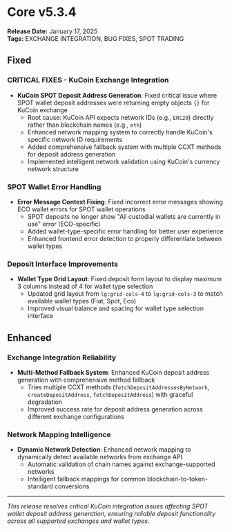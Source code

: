# Core v5.3.4
**Release Date:** January 17, 2025  
**Tags:** EXCHANGE INTEGRATION, BUG FIXES, SPOT TRADING

## Fixed

### **CRITICAL FIXES** - KuCoin Exchange Integration
- **KuCoin SPOT Deposit Address Generation**: Fixed critical issue where SPOT wallet deposit addresses were returning empty objects `{}` for KuCoin exchange
  - Root cause: KuCoin API expects network IDs (e.g., `ERC20`) directly rather than blockchain names (e.g., `eth`)
  - Enhanced network mapping system to correctly handle KuCoin's specific network ID requirements
  - Added comprehensive fallback system with multiple CCXT methods for deposit address generation
  - Implemented intelligent network validation using KuCoin's currency network structure

### **SPOT Wallet Error Handling**
- **Error Message Context Fixing**: Fixed incorrect error messages showing ECO wallet errors for SPOT wallet operations
  - SPOT deposits no longer show "All custodial wallets are currently in use" error (ECO-specific)
  - Added wallet-type-specific error handling for better user experience
  - Enhanced frontend error detection to properly differentiate between wallet types

### **Deposit Interface Improvements**
- **Wallet Type Grid Layout**: Fixed deposit form layout to display maximum 3 columns instead of 4 for wallet type selection
  - Updated grid layout from `lg:grid-cols-4` to `lg:grid-cols-3` to match available wallet types (Fiat, Spot, Eco)
  - Improved visual balance and spacing for wallet type selection interface

## Enhanced

### **Exchange Integration Reliability**
- **Multi-Method Fallback System**: Enhanced KuCoin deposit address generation with comprehensive method fallback
  - Tries multiple CCXT methods (`fetchDepositAddressesByNetwork`, `createDepositAddress`, `fetchDepositAddress`) with graceful degradation
  - Improved success rate for deposit address generation across different exchange configurations

### **Network Mapping Intelligence** 
- **Dynamic Network Detection**: Enhanced network mapping to dynamically detect available networks from exchange API
  - Automatic validation of chain names against exchange-supported networks
  - Intelligent fallback mappings for common blockchain-to-token-standard conversions

---

*This release resolves critical KuCoin integration issues affecting SPOT wallet deposit address generation, ensuring reliable deposit functionality across all supported exchanges and wallet types.* 